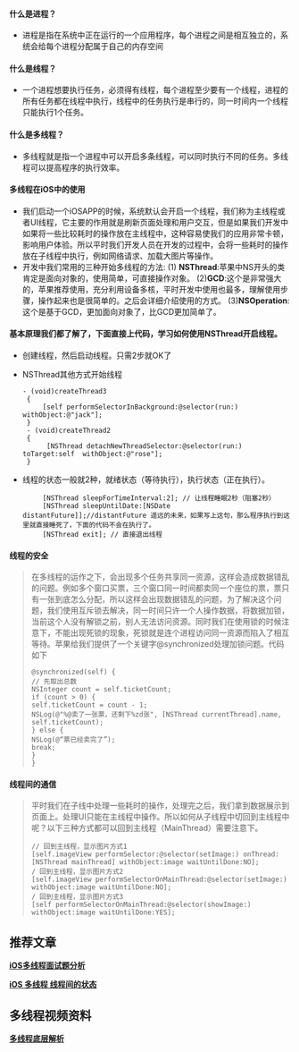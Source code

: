 #### 什么是进程？
*   进程是指在系统中正在运行的一个应用程序，每个进程之间是相互独立的，系统会给每个进程分配属于自己的内存空间

#### 什么是线程？

*   一个进程想要执行任务，必须得有线程，每个进程至少要有一个线程，进程的所有任务都在线程中执行，线程中的任务执行是串行的，同一时间内一个线程只能执行1个任务。

#### 什么是多线程？

*   多线程就是指一个进程中可以开启多条线程，可以同时执行不同的任务。多线程可以提高程序的执行效率。

#### 多线程在iOS中的使用

*   我们启动一个iOSAPP的时候，系统默认会开启一个线程，我们称为主线程或者UI线程，它主要的作用就是刷新页面处理和用户交互，但是如果我们开发中如果将一些比较耗时的操作放在主线程中，这种容易使我们的应用非常卡顿，影响用户体验。所以平时我们开发人员在开发的过程中，会将一些耗时的操作放在子线程中执行，例如网络请求、加载大图片等操作。
*   开发中我们常用的三种开始多线程的方法:
    (1) **NSThread**:苹果中NS开头的类肯定是面向对象的，使用简单，可直接操作对象。
    (2)**GCD**:这个是非常强大的，苹果推荐使用，充分利用设备多核，平时开发中使用也最多，理解使用步骤，操作起来也是很简单的。之后会详细介绍使用的方式。
    (3)**NSOperation**:这个是基于GCD，更加面向对象了，比GCD更加简单了。

#### 基本原理我们都了解了，下面直接上代码，学习如何使用NSThread开启线程。

*   创建线程，然后启动线程。只需2步就OK了

*   NSThread其他方式开始线程

    ```
    - (void)createThread3
     {
         [self performSelectorInBackground:@selector(run:) withObject:@"jack"];
     }
     - (void)createThread2
     {
          [NSThread detachNewThreadSelector:@selector(run:) toTarget:self  withObject:@"rose"];
     }
    ```

*   线程的状态一般就2种，就绪状态（等待执行），执行状态（正在执行）。

    ```
         [NSThread sleepForTimeInterval:2]; // 让线程睡眠2秒（阻塞2秒）
         [NSThread sleepUntilDate:[NSDate distantFuture]];//distantFuture 遥远的未来，如果写上这句，那么程序执行到这里就直接睡死了，下面的代码不会在执行了。
         [NSThread exit]; // 直接退出线程

    ```

#### 线程的安全

> 在多线程的运作之下，会出现多个任务共享同一资源，这样会造成数据错乱的问题。例如多个窗口买票，三个窗口同一时间都卖同一个座位的票，票只有一张到底怎么分配，所以这样会出现数据错乱的问题，为了解决这个问题，我们使用互斥锁去解决，同一时间只许一个人操作数据，将数据加锁，当前这个人没有解锁之前，别人无法访问资源。同时我们在使用锁的时候注意下，不能出现死锁的现象，死锁就是连个进程访问同一资源而陷入了相互等待。苹果给我们提供了一个关键字@synchronized处理加锁问题。代码如下
> ```
> @synchronized(self) {
> // 先取出总数
> NSInteger count = self.ticketCount;
> if (count > 0) {
> self.ticketCount = count - 1;
> NSLog(@"%@卖了一张票，还剩下%zd张", [NSThread currentThread].name, self.ticketCount);
> } else {
> NSLog(@“票已经卖完了”);
> break;
> }
> }

#### 线程间的通信

> 平时我们在子线中处理一些耗时的操作，处理完之后，我们拿到数据展示到页面上。处理UI只能在主线程中操作。所以如何从子线程中切回到主线程中呢？以下三种方式都可以回到主线程（MainThread）需要注意下。
> ```
> // 回到主线程，显示图片方式1
> [self.imageView performSelector:@selector(setImage:) onThread:[NSThread mainThread] withObject:image waitUntilDone:NO];
> / 回到主线程，显示图片方式2
> [self.imageView performSelectorOnMainThread:@selector(setImage:) withObject:image waitUntilDone:NO];
> / 回到主线程，显示图片方式3
> [self performSelectorOnMainThread:@selector(showImage:) withObject:image waitUntilDone:YES];

## 推荐文章


**[iOS多线程面试题分析](https://gitee.com/cresta-df/i-os-engineers-secret/blob/master/iOS%E9%9D%A2%E8%AF%95%E5%90%88%E9%9B%86/iOS%E5%A4%9A%E7%BA%BF%E7%A8%8B%E9%9D%A2%E8%AF%95%E9%A2%98%E5%88%86%E6%9E%90.md)**

**[iOS 多线程 线程间的状态](https://gitee.com/cresta-df/i-os-engineers-secret/blob/master/iOS%E5%BA%95%E5%B1%82%E8%BF%9B%E9%98%B6/iOS%20%E5%A4%9A%E7%BA%BF%E7%A8%8B%20%E7%BA%BF%E7%A8%8B%E9%97%B4%E7%9A%84%E7%8A%B6%E6%80%81.md)**

## 多线程视频资料

**[多线程底层解析](https://www.bilibili.com/video/BV1oi4y1j7sP)**


